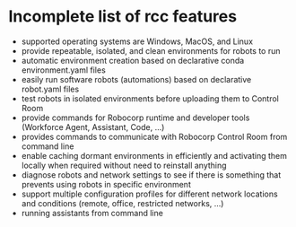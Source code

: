 # Incomplete list of rcc features

* supported operating systems are Windows, MacOS, and Linux
* provide repeatable, isolated, and clean environments for robots to run
* automatic environment creation based on declarative conda environment.yaml
  files
* easily run software robots (automations) based on declarative robot.yaml files
* test robots in isolated environments before uploading them to Control Room
* provide commands for Robocorp runtime and developer tools (Workforce Agent,
  Assistant, Code, ...)
* provides commands to communicate with Robocorp Control Room from command line
* enable caching dormant environments in efficiently and activating them locally
  when required without need to reinstall anything
* diagnose robots and network settings to see if there is something that prevents
  using robots in specific environment
* support multiple configuration profiles for different network locations and
  conditions (remote, office, restricted networks, ...)
* running assistants from command line
